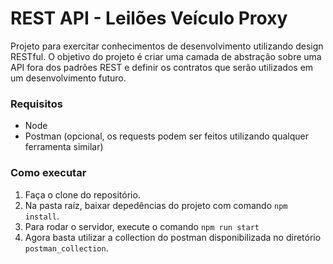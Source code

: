 # REST API - Leilões Veículo Proxy
Projeto para exercitar conhecimentos de desenvolvimento utilizando design RESTful.
O objetivo do projeto é criar uma camada de abstração sobre uma API fora dos padrões REST e definir os contratos que serão utilizados em um desenvolvimento futuro.

### Requisitos
* Node
* Postman (opcional, os requests podem ser feitos utilizando qualquer ferramenta similar)

### Como executar
1. Faça o clone do repositório.
2. Na pasta raíz, baixar depedências do projeto com comando `npm install`.
3. Para rodar o servidor, execute o comando `npm run start`
4. Agora basta utilizar a collection do postman disponibilizada no diretório `postman_collection`.
